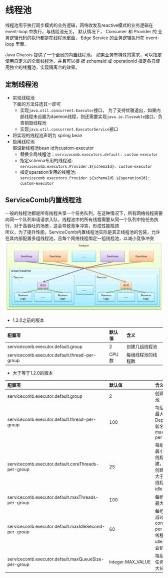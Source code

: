 # 线程池

线程池用于执行同步模式的业务逻辑，网络收发及reactive模式的业务逻辑在 event-loop 中执行，与线程池无关。 默认情况下，  Consumer 和 Provider 的
业务逻辑代码的执行都是在线程池里面， Edge Service 的业务逻辑执行在 event-loop 里面。 

Java Chassis 提供了一个全局的内置线程池， 如果业务有特殊的需求，可以指定使用自定义的全局线程池，并且可以根
据 schemaId 或 operationId 指定各自使用独立的线程池，实现隔离仓的效果。   

## 定制线程池

* 实现线程池  
    下面的方法任选其一即可
    * 实现`java.util.concurrent.Executor`接口， 为了支持优雅退出，如果内部线程未设置为daemon线程，则还需要实现`java.io.Closeable`接口，负责销毁线程池
    * 实现`java.util.concurrent.ExecutorService`接口
* 将实现的线程池声明为 spring bean
* 启用线程池  
  假设新线程池bean id为custom-executor
  * 替换全局线程池：`servicecomb.executors.default: custom-executor`
  * 指定schema专用的线程池: `servicecomb.executors.Provider.${schemaId}: custom-executor`
  * 指定operation专用的线程池: `servicecomb.executors.Provider.${schemaId}.${operationId}: custom-executor`
 
## ServiceComb内置线程池

一般的线程池都是所有线程共享一个任务队列，在这种情况下，所有网络线程需要向同一个队列申请请求入队，线程池中的所有线程需要从同一个队列中抢任务执行，对于高吞吐的场景，这会导致竞争冲突，形成性能瓶颈  
所以，为了提升性能，ServiceComb内置线程池实际是真正线程池的包装，允许在其内部配置多组线程池，且每个网络线程绑定一组线程池，以减小竞争冲突  
![](../assets/producer-default-executor.png)

* 1.2.0之前的版本

| 配置项                                           | 默认值       | 含义                   |
| :----------------------------------------------- | :----------- | :--------------------- |
| servicecomb.executor.default.group               | 2            | 创建几组线程池         |
| servicecomb.executor.default.thread-per-group    | CPU数        | 每组线程池的线程数     |


* 大于等于1.2.0的版本

| 配置项                                              | 默认值            | 含义                                                                      |
| :-------------------------------------------------- | :---------------- | :------------------------------------------------------------------------ |
| servicecomb.executor.default.group                  | 2                 | 创建几组线程池                                                            |
| servicecomb.executor.default.thread-per-group       | 100               | 每组线程池的最大线程数<br>Deprecated，新名字：maxThreads-per-group        |
| servicecomb.executor.default.coreThreads-per-group  | 25                | 每组线程池的最小线程数<br>线程不会预创建，而是已经创建后，只有大于这个值的线程，才会因idle而销毁 |
| servicecomb.executor.default.maxThreads-per-group   | 100               | 每组线程池的最大线程数                                                    |
| servicecomb.executor.default.maxIdleSecond-per-group| 60                | 每组线程池中超过coreThreads-per-group的线程，如果idle超时，则会销毁该线程 |
| servicecomb.executor.default.maxQueueSize-per-group | Integer.MAX_VALUE | 每组线程池中任务队列的最大长度                                            |
